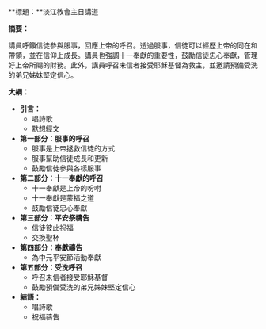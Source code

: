 **標題：**淡江教會主日講道

**摘要：**

講員呼籲信徒參與服事，回應上帝的呼召。透過服事，信徒可以經歷上帝的同在和帶領，並在信仰上成長。講員也強調十一奉獻的重要性，鼓勵信徒忠心奉獻，管理好上帝所賜的財務。此外，講員呼召未信者接受耶穌基督為救主，並邀請預備受洗的弟兄姊妹堅定信心。

**大綱：**

* **引言：**
    * 唱詩歌
    * 默想經文
* **第一部分：服事的呼召**
    * 服事是上帝拯救信徒的方式
    * 服事幫助信徒成長和更新
    * 鼓勵信徒參與各樣服事
* **第二部分：十一奉獻的呼召**
    * 十一奉獻是上帝的吩咐
    * 十一奉獻是蒙福之道
    * 鼓勵信徒忠心奉獻
* **第三部分：平安祭禱告**
    * 信徒彼此祝福
    * 交換聖杯
* **第四部分：奉獻禱告**
    * 為中元平安節活動奉獻
* **第五部分：受洗呼召**
    * 呼召未信者接受耶穌基督
    * 鼓勵預備受洗的弟兄姊妹堅定信心
* **結語：**
    * 唱詩歌
    * 祝福禱告
